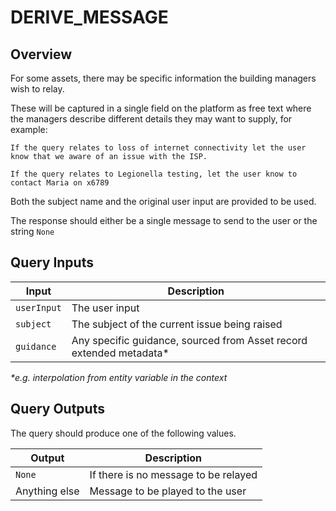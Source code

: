 # DERIVE_MESSAGE

## Overview

For some assets, there may be specific information the building managers wish to relay.

These will be captured in a single field on the platform as free text where the managers describe different details they may want to supply, for example:

```
If the query relates to loss of internet connectivity let the user know that we aware of an issue with the ISP.

If the query relates to Legionella testing, let the user know to contact Maria on x6789
```

Both the subject name and the original user input are provided to be used.

The response should either be a single message to send to the user or the string `None`

## Query Inputs

| **Input**   | **Description**                                     |
| ----------- | --------------------------------------------------- |
| `userInput` | The user input |
| `subject` | The subject of the current issue being raised |
| `guidance` | Any specific guidance, sourced from Asset record extended metadata* |

_*e.g. interpolation from entity variable in the context_

## Query Outputs

The query should produce one of the following values.

| Output     | **Description**                                     |
| ---------- | --------------------------------------------------- |
| `None` | If there is no message to be relayed           |
| Anything else | Message to be played to the user            |



